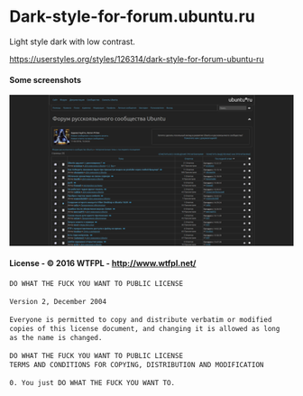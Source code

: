 # Dark-style-for-forum.ubuntu.ru
Light style dark with low contrast.

https://userstyles.org/styles/126314/dark-style-for-forum-ubuntu-ru

#### Some screenshots
![](/screenshots/1.png?raw=true)

#### License -  © 2016 WTFPL - http://www.wtfpl.net/
 

```
DO WHAT THE FUCK YOU WANT TO PUBLIC LICENSE 

Version 2, December 2004

Everyone is permitted to copy and distribute verbatim or modified
copies of this license document, and changing it is allowed as long
as the name is changed.

DO WHAT THE FUCK YOU WANT TO PUBLIC LICENSE
TERMS AND CONDITIONS FOR COPYING, DISTRIBUTION AND MODIFICATION

0. You just DO WHAT THE FUCK YOU WANT TO.
